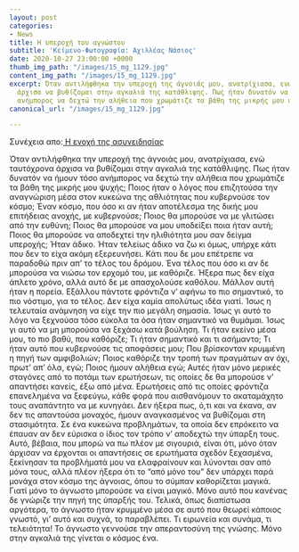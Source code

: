 ```yaml
---
layout: post
categories:
- News
title: Η υπεροχή του αγνώστου
subtitle: 'Κείμενο-Φωτογραφία: Αχιλλέας Νάσιος'
date: 2020-10-27 23:00:00 +0000
thumb_img_path: "/images/15_mg_1129.jpg"
content_img_path: "/images/15_mg_1129.jpg"
excerpt: Όταν αντιλήφθηκα την υπεροχή της άγνοιάς μου, ανατρίχιασα, ενώ ταυτόχρονα
  άρχισα να βυθίζομαι στην αγκαλιά της κατάθλιψης. Πως ήταν δυνατόν να ήμουν τόσο
  ανήμπορος να δεχτώ την αλήθεια που χρωμάτιζε τα βάθη της μικρής μου ψυχής;
canonical_url: "/images/15_mg_1129.jpg"

---
```

Συνέχεια απο:<a href="https://hocusphotus.com/posts/anodus-31/" target="blank"> Η ενοχή της ασυνειδησίας</a>

Όταν αντιλήφθηκα την υπεροχή της άγνοιάς μου, ανατρίχιασα, ενώ ταυτόχρονα άρχισα να βυθίζομαι στην αγκαλιά της κατάθλιψης. Πως ήταν δυνατόν να ήμουν τόσο ανήμπορος να δεχτώ την αλήθεια που χρωμάτιζε τα βάθη της μικρής μου ψυχής; Ποιος ήταν ο λόγος που επιζητούσα την αναγνώριση μέσα στον κυκεώνα της αθλιότητας που κυβερνούσε τον κόσμο; Έναν κόσμο, που όσο κι αν ήταν αποτέλεσμα της δικής μου επιτήδειας ανοχής, με κυβερνούσε; Ποιος θα μπορούσε να με γλιτώσει από την ευθύνη; Ποιος θα μπορούσε να μου υποδείξει ποια ήταν αυτή; Ποιος θα μπορούσε να αποδεχτεί την ηλιθιότητα μου σαν δείγμα υπεροχής; Ήταν άδικο. Ήταν τελείως άδικο να ζω κι όμως, υπήρχε κάτι που δεν το είχα ακόμη εξερευνήσει. Κάτι που δε μου επέτρεπε να παραδοθώ πριν απ’ το τέλος του δρόμου. Ένα τέλος που όσο κι αν δε μπορούσα να νιώσω τον ερχομό του, με καθόριζε. Ήξερα πως δεν είχα άπλετο χρόνο, αλλά αυτό δε με απασχολούσε καθόλου. Μάλλον αυτή ήταν η πορεία. Εξάλλου πάντοτε φρόντιζα ν’ αφήνω το πιο σημαντικό, το πιο νόστιμο, για το τέλος. Δεν είχα καμία απολύτως ιδέα γιατί. Ίσως  η τελευταία ανάμνηση να είχε την πιο μεγάλη σημασία. Ίσως γι αυτό το λόγο να ξεχνούσα τόσο εύκολα τα όσα ήταν σημαντικό να θυμάμαι. Ίσως γι αυτό να μη μπορούσα να ξεχάσω κατά βούληση. Τι ήταν εκείνο μέσα μου, το πιο βαθύ, που καθόριζε; Τι ήταν σημαντικό και τι ασήμαντο; Τι ήταν αυτό που κυβερνούσε τις αποφάσεις μου; Που βρίσκονταν κρυμμένη η πηγή των αμφιβολιών; Ποιος καθόριζε την τροπή των πραγμάτων αν όχι, πρωτ’ απ’ όλα, εγώ; Ποιος ήμουν αλήθεια εγώ; Αυτές ήταν μόνο μερικές σταγόνες από το ποτάμι των ερωτήσεων, τις οποίες δε θα μπορούσε ν’ απαντήσει κανείς, έξω από μένα. Ερωτήσεις από τις οποίες φρόντιζα επανελημένα να ξεφεύγω, κάθε φορά που αισθανόμουν το ακαταμάχητο τους αναπάντητο να με κυνηγάει. Δεν ήξερα πως, ό,τι και να έκανα, αν δεν τις απαντούσα μοναχός, ήμουν αναγκασμένος να βυθίζομαι στη στασιμότητα. Σε ένα κυκεώνα προβλημάτων, τα οποία δεν επρόκειτο να έπαυαν αν δεν εύρισκα ο ίδιος τον τρόπο ν’ αποδεχτώ την ύπαρξη τους. Αυτό, βέβαια, που μπορώ να πω πλέον με σιγουριά, είναι ότι, μόνο όταν άρχισαν να έρχονται οι απαντήσεις σε ερωτήματα σχεδόν ξεχασμένα, ξεκίνησαν τα προβλήματά μου να ελαφραίνουν και λύνονται σαν από μόνα τους, αλλά πλέον ήξερα ότι το “από μόνο του” δεν υπάρχει παρά μονάχα στον κόσμο της άγνοιας, όπου το σύμπαν καθορίζεται μαγικά. Γιατί μόνο το άγνωστο μπορούσε να είναι μαγικό. Μόνο αυτό που κανένας δε γνώριζε την πηγή της ύπαρξής του. Τελικά, όπως διαπίστωσα αργότερα, το άγνωστο ήταν κρυμμένο μέσα σε αυτό που θεωρεί κάποιος γνωστό, γι’ αυτό και συχνά, το παραβλέπει. Τι ειρωνεία και συνάμα, τι τελειότητα! Το άγνωστο γεννούσε την απεραντοσύνη της γνώσης. Μόνο στην αγκαλιά της γίνεται ο κόσμος ένα.